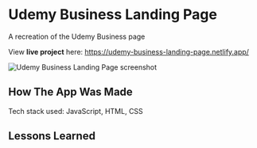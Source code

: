 # Udemy Business Landing Page
A recreation of the Udemy Business page 

View **live project** here: https://udemy-business-landing-page.netlify.app/

![Udemy Business Landing Page screenshot](https://i.ibb.co/Y7LvvZD/udemy.png)


## How The App Was Made
Tech stack used: JavaScript, HTML, CSS

## Lessons Learned
